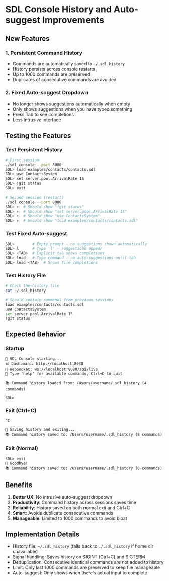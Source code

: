 # SDL Console History and Auto-suggest Improvements

## New Features

### 1. **Persistent Command History**
- Commands are automatically saved to `~/.sdl_history`
- History persists across console restarts
- Up to 1000 commands are preserved
- Duplicates of consecutive commands are avoided

### 2. **Fixed Auto-suggest Dropdown**
- No longer shows suggestions automatically when empty
- Only shows suggestions when you have typed something
- Press Tab to see completions
- Less intrusive interface

## Testing the Features

### Test Persistent History
```bash
# First session
./sdl console --port 8080
SDL> load examples/contacts/contacts.sdl
SDL> use ContactsSystem
SDL> set server.pool.ArrivalRate 15
SDL> !git status
SDL> exit

# Second session (restart)
./sdl console --port 8080
SDL> ↑  # Should show "!git status"
SDL> ↑  # Should show "set server.pool.ArrivalRate 15"
SDL> ↑  # Should show "use ContactsSystem"
SDL> ↑  # Should show "load examples/contacts/contacts.sdl"
```

### Test Fixed Auto-suggest
```bash
SDL>        # Empty prompt - no suggestions shown automatically
SDL> l      # Type 'l' - suggestions appear
SDL> <TAB>  # Explicit tab shows completions
SDL> load   # Type command - no auto-suggestions until tab
SDL> load <TAB>  # Shows file completions
```

### Test History File
```bash
# Check the history file
cat ~/.sdl_history

# Should contain commands from previous sessions
load examples/contacts/contacts.sdl
use ContactsSystem
set server.pool.ArrivalRate 15
!git status
```

## Expected Behavior

### Startup
```
🚀 SDL Console starting...
📊 Dashboard: http://localhost:8080
📡 WebSocket: ws://localhost:8080/api/live
💬 Type 'help' for available commands, Ctrl+D to quit

📚 Command history loaded from: /Users/username/.sdl_history (4 commands)

SDL> 
```

### Exit (Ctrl+C)
```
^C

👋 Saving history and exiting...
📚 Command history saved to: /Users/username/.sdl_history (8 commands)
```

### Exit (Normal)
```
SDL> exit
👋 Goodbye!
📚 Command history saved to: /Users/username/.sdl_history (8 commands)
```

## Benefits

1. **Better UX**: No intrusive auto-suggest dropdown
2. **Productivity**: Command history across sessions saves time
3. **Reliability**: History saved on both normal exit and Ctrl+C
4. **Smart**: Avoids duplicate consecutive commands
5. **Manageable**: Limited to 1000 commands to avoid bloat

## Implementation Details

- History file: `~/.sdl_history` (falls back to `./.sdl_history` if home dir unavailable)
- Signal handling: Saves history on SIGINT (Ctrl+C) and SIGTERM
- Deduplication: Consecutive identical commands are not added to history
- Limit: Only last 1000 commands are preserved to keep file manageable
- Auto-suggest: Only shows when there's actual input to complete